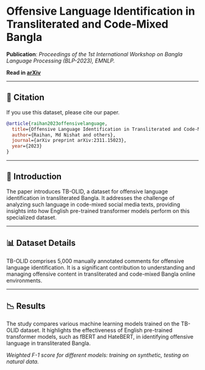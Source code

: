 # Offensive Language Identification in Transliterated and Code-Mixed Bangla

**Publication**: *Proceedings of the 1st International Workshop on Bangla Language Processing (BLP-2023), EMNLP.*

**Read in [arXiv](https://arxiv.org/pdf/2311.15023.pdf)** 

---

## 📝 Citation

If you use this dataset, please cite our paper.

```bibtex
@article{raihan2023offensivelanguage,
  title={Offensive Language Identification in Transliterated and Code-Mixed Bangla},
  author={Raihan, Md Nishat and others},
  journal={arXiv preprint arXiv:2311.15023},
  year={2023}
}
```
---



## 📖 Introduction

The paper introduces TB-OLID, a dataset for offensive language identification in transliterated Bangla. It addresses the challenge of analyzing such language in code-mixed social media texts, providing insights into how English pre-trained transformer models perform on this specialized dataset.



---

## 📊 Dataset Details

TB-OLID comprises 5,000 manually annotated comments for offensive language identification. It is a significant contribution to understanding and managing offensive content in transliterated and code-mixed Bangla online environments.

---


## 📉 Results

The study compares various machine learning models trained on the TB-OLID dataset. It highlights the effectiveness of English pre-trained transformer models, such as fBERT and HateBERT, in identifying offensive language in transliterated Bangla.

*Weighted F-1 score for different models: training on synthetic, testing on natural data.*
